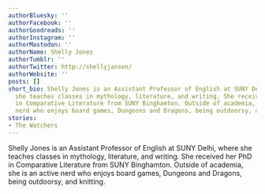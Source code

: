```yaml
---
authorBluesky: ''
authorFacebook: ''
authorGoodreads: ''
authorInstagram: ''
authorMastodon: ''
authorName: Shelly Jones
authorTumblr: ''
authorTwitter: http://shellyjansen/
authorWebsite: ''
posts: []
short_bio: Shelly Jones is an Assistant Professor of English at SUNY Delhi, where
  she teaches classes in mythology, literature, and writing. She received her PhD
  in Comparative Literature from SUNY Binghamton. Outside of academia, she is an active
  nerd who enjoys board games, Dungeons and Dragons, being outdoorsy, and knitting.
stories:
- The Watchers
---
```


Shelly Jones is an Assistant Professor of English at SUNY Delhi, where she teaches classes in mythology, literature, and writing. She received her PhD in Comparative Literature from SUNY Binghamton. Outside of academia, she is an active nerd who enjoys board games, Dungeons and Dragons, being outdoorsy, and knitting.